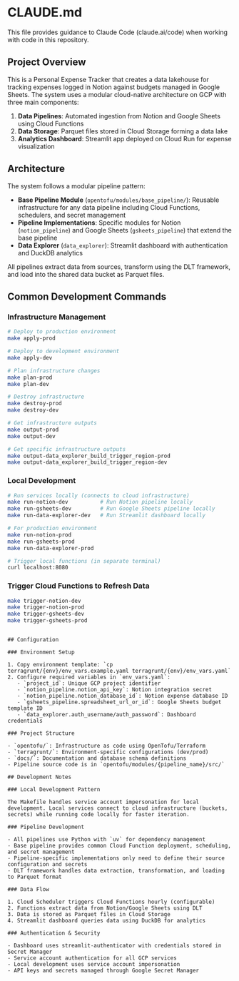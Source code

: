 # CLAUDE.md

This file provides guidance to Claude Code (claude.ai/code) when working with code in this repository.

## Project Overview

This is a Personal Expense Tracker that creates a data lakehouse for tracking expenses logged in Notion against budgets managed in Google Sheets. The system uses a modular cloud-native architecture on GCP with three main components:

1. **Data Pipelines**: Automated ingestion from Notion and Google Sheets using Cloud Functions
2. **Data Storage**: Parquet files stored in Cloud Storage forming a data lake
3. **Analytics Dashboard**: Streamlit app deployed on Cloud Run for expense visualization

## Architecture

The system follows a modular pipeline pattern:

- **Base Pipeline Module** (`opentofu/modules/base_pipeline/`): Reusable infrastructure for any data pipeline including Cloud Functions, schedulers, and secret management
- **Pipeline Implementations**: Specific modules for Notion (`notion_pipeline`) and Google Sheets (`gsheets_pipeline`) that extend the base pipeline
- **Data Explorer** (`data_explorer`): Streamlit dashboard with authentication and DuckDB analytics

All pipelines extract data from sources, transform using the DLT framework, and load into the shared data bucket as Parquet files.

## Common Development Commands

### Infrastructure Management

```bash
# Deploy to production environment
make apply-prod

# Deploy to development environment
make apply-dev

# Plan infrastructure changes
make plan-prod
make plan-dev

# Destroy infrastructure
make destroy-prod
make destroy-dev

# Get infrastructure outputs
make output-prod
make output-dev

# Get specific infrastructure outputs
make output-data_explorer_build_trigger_region-prod
make output-data_explorer_build_trigger_region-dev
```

### Local Development

```bash
# Run services locally (connects to cloud infrastructure)
make run-notion-dev          # Run Notion pipeline locally
make run-gsheets-dev         # Run Google Sheets pipeline locally
make run-data-explorer-dev   # Run Streamlit dashboard locally

# For production environment
make run-notion-prod
make run-gsheets-prod
make run-data-explorer-prod

# Trigger local functions (in separate terminal)
curl localhost:8080
```

### Trigger Cloud Functions to Refresh Data

```bash
make trigger-notion-dev
make trigger-notion-prod
make trigger-gsheets-dev
make trigger-gsheets-prod
```
```

## Configuration

### Environment Setup

1. Copy environment template: `cp terragrunt/{env}/env_vars.example.yaml terragrunt/{env}/env_vars.yaml`
2. Configure required variables in `env_vars.yaml`:
   - `project_id`: Unique GCP project identifier
   - `notion_pipeline.notion_api_key`: Notion integration secret
   - `notion_pipeline.notion_database_id`: Notion expense database ID
   - `gsheets_pipeline.spreadsheet_url_or_id`: Google Sheets budget template ID
   - `data_explorer.auth_username/auth_password`: Dashboard credentials

### Project Structure

- `opentofu/`: Infrastructure as code using OpenTofu/Terraform
- `terragrunt/`: Environment-specific configurations (dev/prod)
- `docs/`: Documentation and database schema definitions
- Pipeline source code is in `opentofu/modules/{pipeline_name}/src/`

## Development Notes

### Local Development Pattern

The Makefile handles service account impersonation for local development. Local services connect to cloud infrastructure (buckets, secrets) while running code locally for faster iteration.

### Pipeline Development

- All pipelines use Python with `uv` for dependency management
- Base pipeline provides common Cloud Function deployment, scheduling, and secret management
- Pipeline-specific implementations only need to define their source configuration and secrets
- DLT framework handles data extraction, transformation, and loading to Parquet format

### Data Flow

1. Cloud Scheduler triggers Cloud Functions hourly (configurable)
2. Functions extract data from Notion/Google Sheets using DLT
3. Data is stored as Parquet files in Cloud Storage
4. Streamlit dashboard queries data using DuckDB for analytics

### Authentication & Security

- Dashboard uses streamlit-authenticator with credentials stored in Secret Manager
- Service account authentication for all GCP services
- Local development uses service account impersonation
- API keys and secrets managed through Google Secret Manager
